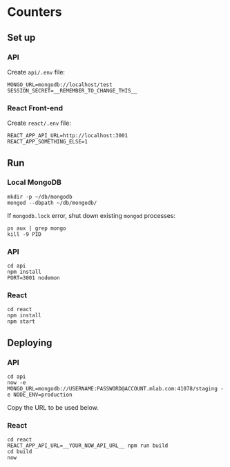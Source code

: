 # Counters

## Set up

### API

Create `api/.env` file:
```
MONGO_URL=mongodb://localhost/test
SESSION_SECRET=__REMEMBER_TO_CHANGE_THIS__
```

### React Front-end

Create `react/.env` file:
```
REACT_APP_API_URL=http://localhost:3001
REACT_APP_SOMETHING_ELSE=1
```

## Run

### Local MongoDB

```
mkdir -p ~/db/mongodb
mongod --dbpath ~/db/mongodb/
```

If `mongodb.lock` error, shut down existing `mongod` processes:
```
ps aux | grep mongo
kill -9 PID
```

### API

```
cd api
npm install
PORT=3001 nodemon
```

### React

```
cd react
npm install
npm start
```

## Deploying

### API

```
cd api
now -e MONGO_URL=mongodb://USERNAME:PASSWORD@ACCOUNT.mlab.com:41078/staging -e NODE_ENV=production
```

Copy the URL to be used below.

### React

```
cd react
REACT_APP_API_URL=__YOUR_NOW_API_URL__ npm run build
cd build
now
```